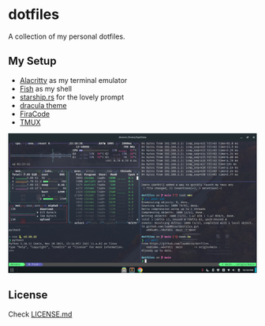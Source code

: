 # dotfiles

A collection of my personal dotfiles.

## My Setup

- [Alacritty](https://alacritty.org/) as my terminal emulator
- [Fish](https://fishshell.com/) as my shell
- [starship.rs](https://starship.rs/) for the lovely prompt
- [dracula theme](https://draculatheme.com/)
- [FiraCode](https://github.com/tonsky/FiraCode)
- [TMUX](https://github.com/tmux/tmux)

![](/devenv.png)

## License

Check [LICENSE.md](/LICENSE.md)
